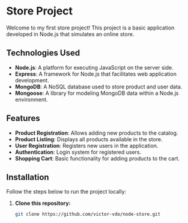 # Store Project

Welcome to my first store project! This project is a basic application developed in Node.js that simulates an online store.

## Technologies Used

- **Node.js**: A platform for executing JavaScript on the server side.
- **Express**: A framework for Node.js that facilitates web application development.
- **MongoDB**: A NoSQL database used to store product and user data.
- **Mongoose**: A library for modeling MongoDB data within a Node.js environment.

## Features

- **Product Registration**: Allows adding new products to the catalog.
- **Product Listing**: Displays all products available in the store.
- **User Registration**: Registers new users in the application.
- **Authentication**: Login system for registered users.
- **Shopping Cart**: Basic functionality for adding products to the cart.

## Installation

Follow the steps below to run the project locally:

1. **Clone this repository:**
   ```bash
   git clone https://github.com/victor-vdo/node-store.git
